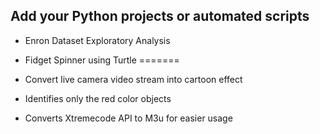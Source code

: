 ## Add your Python projects or automated scripts 
- Enron Dataset Exploratory Analysis

- Fidget Spinner using Turtle
=======
- Convert live camera video stream into cartoon effect

- Identifies only the red color objects

- Converts Xtremecode API to M3u for easier usage
